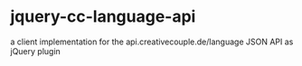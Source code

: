 jquery-cc-language-api
======================

a client implementation for the api.creativecouple.de/language JSON API as jQuery plugin
